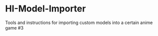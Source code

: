 # HI-Model-Importer
Tools and instructions for importing custom models into a certain anime game #3
